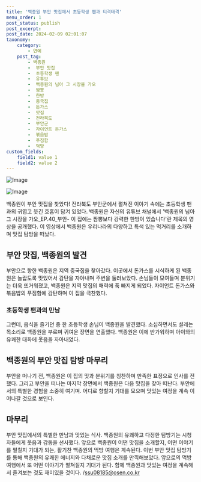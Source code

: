 ```yaml
---
title: '백종원 부안 맛집에서 초등학생 팬과 티격태격'
menu_order: 1
post_status: publish
post_excerpt: 
post_date: 2024-02-09 02:01:07
taxonomy:
    category:
        - 연예
    post_tag:
        - 백종원
        -  부안 맛집
        -  초등학생 팬
        -  유튜브
        -  백종원의 님아 그 시장을 가오
        -  짬뽕
        -  한방
        -  중국집
        -  돈가스
        -  맛집
        -  전라북도
        -  부안군
        -  자이언트 돈가스
        -  볶음밥
        -  푸짐함
        -  먹방
custom_fields:
    field1: value 1
    field2: value 2
---
```


![Image](https://mimgnews.pstatic.net/image/109/2024/02/08/0005015074_001_20240208194720990.jpg?type=w540)

![Image](https://ssl.pstatic.net/mimgnews/image/109/2024/02/08/0005015074_002_20240208194721000.jpg?type=w540)

백종원이 부안 맛집을 찾았다! 전라북도 부안군에서 펼쳐진 이야기 속에는 초등학생 팬과의 귀엽고 웃긴 호흡이 담겨 있었다. 백종원은 자신의 유튜브 채널에서 '백종원의 님아 그 시장을 가오_EP.40_부안- 이 집에는 짬뽕보다 강력한 한방이 있습니다'란 제목의 영상을 공개했다. 이 영상에서 백종원은 우리나라의 다양하고 특색 있는 먹거리를 소개하며 맛집 탐방을 떠났다.
## 부안 맛집, 백종원의 발견
부안으로 향한 백종원은 지역 중국집을 찾아갔다. 이곳에서 돈가스를 시식하게 된 백종원은 놀랍도록 맛있어서 감탄을 자아내며 주변을 둘러보았다. 손님들이 모여들며 분위기는 더욱 뜨거워졌고, 백종원은 지역 맛집의 매력에 푹 빠지게 되었다. 자이언트 돈가스와 볶음밥의 푸짐함에 감탄하며 이 집을 극찬했다.
### 초등학생 팬과의 만남
그런데, 음식을 즐기던 중 한 초등학생 손님이 백종원을 발견했다. 소심하면서도 설레는 목소리로 백종원을 부르며 귀여운 장면을 연출했다. 백종원은 이에 반가워하며 아이와의 유쾌한 대화에 웃음을 자아내었다.
## 백종원의 부안 맛집 탐방 마무리
부안을 떠나기 전, 백종원은 이 집의 맛과 분위기를 칭찬하며 만족한 표정으로 인사를 전했다. 그리고 부안을 떠나는 마지막 장면에서 백종원은 다음 맛집을 찾아 떠난다. 부안에서의 특별한 경험을 소중히 여기며. 어디로 향할지 기대를 모으며 맛있는 여정을 계속 이어나갈 것으로 보인다.
## 마무리
부안 맛집에서의 특별한 만남과 맛있는 식사. 백종원의 유쾌하고 다정한 탐방기는 시청자들에게 웃음과 감동을 선사했다. 앞으로 백종원이 어떤 맛집을 소개할지, 어떤 이야기를 펼칠지 기대가 되는, 활기찬 백종원의 먹방 여행은 계속된다.
이번 부안 맛집 탐방기를 통해 백종원의 유쾌한 에너지와 다채로운 맛집 소개를 만끽해보았다. 앞으로의 먹방 여행에서 또 어떤 이야기가 펼쳐질지 기대가 된다. 함께 백종원과 맛있는 여정을 계속해서 즐겨보는 것도 재미있을 것이다.
/ssu08185@osen.co.kr
